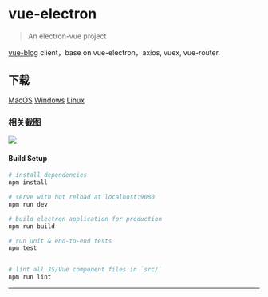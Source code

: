 # vue-electron

> An electron-vue project

[vue-blog](https://admin.jkchao.cn) client，base on vue-electron，axios, vuex, vue-router.

## 下载

[MacOS](https://github.com/jkchao/vue-electron/releases/download/0.0.3-bate/vue-electron-mac-x64.zip)
[Windows](https://github.com/jkchao/vue-electron/releases/download/0.0.3-bate/vue-electron-win32-x64.zip)
[Linux](https://github.com/jkchao/vue-electron/releases/download/0.0.3-bate/vue-electron-linux-x64.zip)


### 相关截图

![](http://ovshyp9zv.bkt.clouddn.com/vue-electron.png)


#### Build Setup

``` bash
# install dependencies
npm install

# serve with hot reload at localhost:9080
npm run dev

# build electron application for production
npm run build

# run unit & end-to-end tests
npm test


# lint all JS/Vue component files in `src/`
npm run lint

```

---
